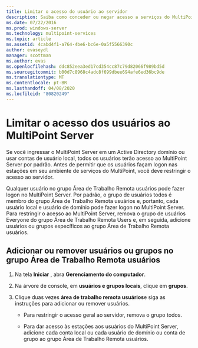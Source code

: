 ```yaml
---
title: Limitar o acesso do usuário ao servidor
description: Saiba como conceder ou negar acesso a serviços do MultiPoint para usuários e grupos
ms.date: 07/22/2016
ms.prod: windows-server
ms.technology: multipoint-services
ms.topic: article
ms.assetid: 4cabd4f1-a764-4be6-bc6e-0a5f5566390c
author: evaseydl
manager: scottman
ms.author: evas
ms.openlocfilehash: ddc852eea3ed17cd354cc87c79d82066f989bd5d
ms.sourcegitcommit: b00d7c8968c4adc8f699dbee694afe6ed36bc9de
ms.translationtype: MT
ms.contentlocale: pt-BR
ms.lasthandoff: 04/08/2020
ms.locfileid: "80820249"
---
```

# <a name="limit-users-access-to-the-multipoint-server"></a>Limitar o acesso dos usuários ao MultiPoint Server
Se você ingressar o MultiPoint Server em um Active Directory domínio ou usar contas de usuário local, todos os usuários terão acesso ao MultiPoint Server por padrão. Antes de permitir que os usuários façam logon nas estações em seu ambiente de serviços do MultiPoint, você deve restringir o acesso ao servidor.  
  
Qualquer usuário no grupo Área de Trabalho Remota usuários pode fazer logon no MultiPoint Server. Por padrão, o grupo de usuários todos é membro do grupo Área de Trabalho Remota usuários e, portanto, cada usuário local e usuário de domínio pode fazer logon no MultiPoint Server. Para restringir o acesso ao MultiPoint Server, remova o grupo de usuários Everyone do grupo Área de Trabalho Remota Users e, em seguida, adicione usuários ou grupos específicos ao grupo Área de Trabalho Remota usuários.  
  
## <a name="add-or-remove-users-or-groups-to-the-remote-desktop-users-group"></a>Adicionar ou remover usuários ou grupos no grupo Área de Trabalho Remota usuários  
  
1.  Na tela **Iniciar** , abra **Gerenciamento do computador**.  
  
2.  Na árvore de console, em **usuários e grupos locais**, clique em **grupos**.  
  
3.  Clique duas vezes **área de trabalho remota usuários**e siga as instruções para adicionar ou remover usuários.  
  
    -   Para restringir o acesso geral ao servidor, remova o grupo todos.  
  
    -   Para dar acesso às estações aos usuários do MultiPoint Server, adicione cada conta local ou cada usuário de domínio ou conta de grupo ao grupo Área de Trabalho Remota usuários.  